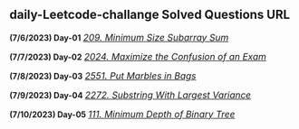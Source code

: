 ## daily-Leetcode-challange Solved Questions URL

**(7/6/2023) Day-01** <a href="https://leetcode.com/problems/minimum-size-subarray-sum/submissions/987722968/" target="_blank" style="font-size: 16px;dispaly:inline-block;">_209. Minimum Size Subarray Sum_</a> <br/>

**(7/7/2023) Day-02** <a href="https://leetcode.com/problems/maximize-the-confusion-of-an-exam/submissions/988798092/" target="_blank" style="font-size: 16px;dispaly:inline-block;">_2024. Maximize the Confusion of an Exam_</a> <br/>

**(7/8/2023) Day-03** <a href="https://leetcode.com/problems/put-marbles-in-bags/submissions/989035135/" target="_blank" style="font-size: 16px;dispaly:inline-block;">_2551. Put Marbles in Bags_</a> <br/>

**(7/9/2023) Day-04** <a href="https://leetcode.com/problems/substring-with-largest-variance/submissions/989911270/" target="_blank" style="font-size: 16px;dispaly:inline-block;">_2272. Substring With Largest Variance_</a> <br/>

**(7/10/2023) Day-05** <a href="https://leetcode.com/problems/minimum-depth-of-binary-tree/submissions/990706785/" target="_blank" style="font-size: 16px;dispaly:inline-block;">_111. Minimum Depth of Binary Tree_</a> <br/>
